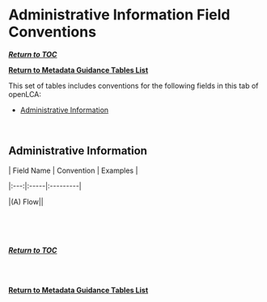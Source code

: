 # Administrative Information Field Conventions



[**_Return to TOC_**](../00-sub-handbook-landing.md)



[**Return to Metadata Guidance Tables List**](../02-how-to-publish-in-the-uslci.md#metadata-guidance-tables)



This set of tables includes conventions for the following fields in this tab of openLCA:

- [Administrative Information](#administrative-informating)


<br>


<a id="administrative-information"></a> 


## Administrative Information



| Field Name | Convention | Examples |

|:---:|:-----|:---------|

|(A) Flow||

<br><br><br>

[**_Return to TOC_**](../00-sub-handbook-landing.md)

<br><br>

[**Return to Metadata Guidance Tables List**](../02-how-to-publish-in-the-uslci.md#metadata-guidance-tables)
<br><br><br>





  
  